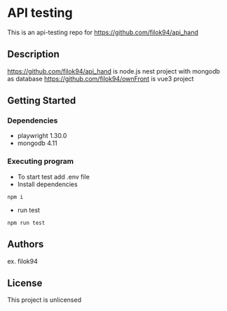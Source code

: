 # API testing

This is an api-testing repo for https://github.com/filok94/api_hand

## Description

https://github.com/filok94/api_hand is node.js nest project with mongodb as database
https://github.com/filok94/ownFront is vue3 project

## Getting Started

### Dependencies

- playwright 1.30.0
- mongodb 4.11

### Executing program

- To start test add .env file
- Install dependencies

```
npm i
```

- run test

```
npm run test
```

## Authors

ex. filok94

## License

This project is unlicensed
